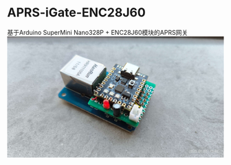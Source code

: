 # APRS-iGate-ENC28J60
基于Arduino SuperMini Nano328P + ENC28J60模块的APRS网关
![image](2025-01-03_154333_568.jpg)
